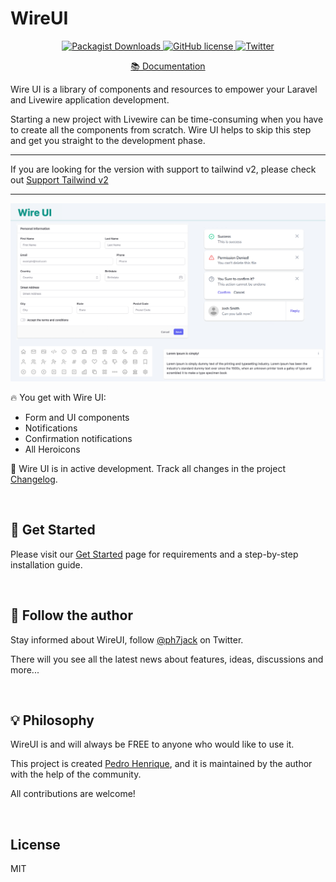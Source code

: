 # WireUI

<p align="center">
    <a href="https://github.com/PH7-Jack/wireui/">
    <img src="https://img.shields.io/packagist/dt/ph7jack/wireui" alt="Packagist Downloads" data-canonical-src="https://img.shields.io/packagist/dt/ph7jack/wireui" style="max-width:100%;" />
    </a>
    <a href="https://github.com/PH7-Jack/wireui/blob/master/LICENSE">
    <img src="https://img.shields.io/github/license/PH7-Jack/wireui" alt="GitHub license" data-canonical-src="https://img.shields.io/github/license/PH7-Jack/wireui" style="max-width:100%;" />
    </a>
    <a href="https://twitter.com/ph7jack"><img alt="Twitter" src="https://img.shields.io/twitter/url?url=https%3A%2F%2Fgithub.com%2FPH7-Jack%2Fwireui"></a>
    </a>
</p>
<p align="center">
    <a href="https://livewire-wireui.com" target="_blank">📚 Documentation</a>
</p>

Wire UI is a library of components and resources to empower your Laravel and Livewire application development.

Starting a new project with Livewire can be time-consuming when you have to create all the components from scratch. Wire UI helps to skip this step and get you straight to the development phase.

---

If you are looking for the version with support to tailwind v2, please check out [Support Tailwind v2](https://deprecated.livewire-wireui.com)

---

<div align="center">
    <p>
        <img  src="images/features.png" alt="Wire UI Features"/>
    </p>
</div>

🔥 You get with Wire UI:

- Form and UI components
- Notifications
- Confirmation notifications
- All Heroicons

🌱 Wire UI is in active development. Track all changes in the project [Changelog].

<br/>

<h2> 🚀 Get Started</h2>

Please visit our [Get Started] page for requirements and a step-by-step installation guide.

<br/>

<h2>📣 Follow the author</h2>

Stay informed about WireUI, follow [@ph7jack] on Twitter.

There will you see all the latest news about features, ideas, discussions and more...

<br/>

<h2> 💡 Philosophy</h2>

WireUI is and will always be FREE to anyone who would like to use it.

This project is created [Pedro Henrique], and it is maintained by the author with the help of the community.

All contributions are welcome!

<br/>

## License

MIT

[TALL stack]: https://tallstack.dev
[Changelog]: https://livewire-wireui.com/docs/changelog
[Get Started]: https://livewire-wireui.com/docs/get-started
[Documentation]: https://livewire-wireui.com
[@ph7jack]: https://twitter.com/ph7jack
[Pedro Henrique]: https://github.com/PH7-Jack

